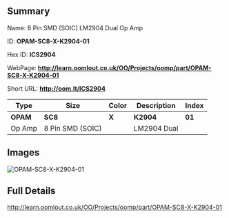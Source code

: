 

## Summary
 
Name:  8 Pin SMD (SOIC) LM2904 Dual Op Amp 

ID: __OPAM-SC8-X-K2904-01__

Hex ID: __ICS2904__

WebPage: __http://learn.oomlout.co.uk/OO/Projects/oomp/part/OPAM-SC8-X-K2904-01__

Short URL: __http://oom.lt/ICS2904__


| Type   | Size   | Color   | Description   | Index   |    
| ----- | ------   | ------   | -----   | ----   |    
| __OPAM__   					| __SC8__   					| __X__    						| __K2904__    					| __01__ |    
| Op Amp		| 8 Pin SMD (SOIC)	| 		| LM2904 Dual	| 	|

## Images
![OPAM-SC8-X-K2904-01](http://oomlout.com/oomp-gen/parts/OPAM-SC8-X-K2904-01/OPAM-SC8-X-K2904-01_420.jpg)

## Full Details

 http://learn.oomlout.co.uk/OO/Projects/oomp/part/OPAM-SC8-X-K2904-01

